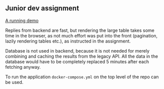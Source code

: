 ## Junior dev assignment

[A running demo](http://assignment.vatsul.com:10101/)

Replies from backend are fast, but rendering the large table takes some time in the browser, as not much effort was put into the front (pagination, lazily rendering tables etc.), as instructed in the assignment.

Database is not used in backend, because it is not needed for merely combining and caching the results from the legacy API. All the data in the database would have to be completely replaced 5 minutes after each fetching anyway. 

To run the application `docker-compose.yml` on the top level of the repo can be used.